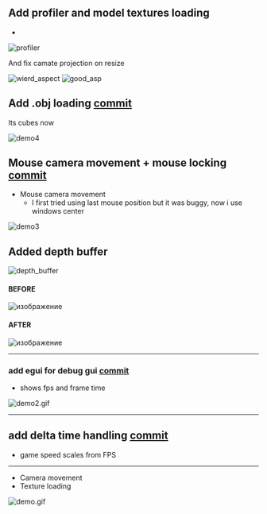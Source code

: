 
## Add profiler and model textures loading 
*

![profiler](https://github.com/user-attachments/assets/79c0be88-ec9a-4d84-89c1-2737fdf00385)

And fix camate projection on resize

![wierd_aspect](https://github.com/user-attachments/assets/b83eca3b-c4f5-4e5f-9524-8c47d014421e)
![good_asp](https://github.com/user-attachments/assets/af67388e-021e-4624-8cf3-4c9e76ef507a)

## Add .obj loading [commit](8a3f0776d25fe73734342d3cdae316ae6f6c59be)

Its cubes now

![demo4](https://github.com/user-attachments/assets/8837a015-574b-4d7b-a9c2-3ab1dddecf93)



## Mouse camera movement + mouse locking [commit](797d7fa5ed5d601ad9471e5935bb8039f8258f11)
* Mouse camera movement
  * I first tried using last mouse position but it was buggy, now i use windows center

![demo3](https://github.com/user-attachments/assets/0ca52e02-21b9-425f-8121-b94c7c0b3e24)

## Added depth buffer

![depth_buffer](https://github.com/user-attachments/assets/7df1207d-c225-4a15-a7dd-dc7dd1cb2ec7)

#### BEFORE
![изображение](https://github.com/user-attachments/assets/14a772d0-deb5-4f3d-9b25-63a509ee0dbe)
#### AFTER
![изображение](https://github.com/user-attachments/assets/c46e2ccb-e673-4d6f-b292-10a3a920ca1f)

---
### add egui for debug gui [commit](797d7fa5ed5d601ad9471e5935bb8039f8258f11)
* shows fps and frame time

![demo2.gif](https://github.com/user-attachments/assets/a925d228-7269-4efd-b6bf-eafb60f32860)

---
## add delta time handling [commit](4b2d5fad01e2189a372d17d4c886935b4e7dc549)
* game speed scales from FPS
---

* Camera movement
* Texture loading

![demo.gif](https://github.com/user-attachments/assets/468806be-849a-4281-aa1a-53f71bda3967)

